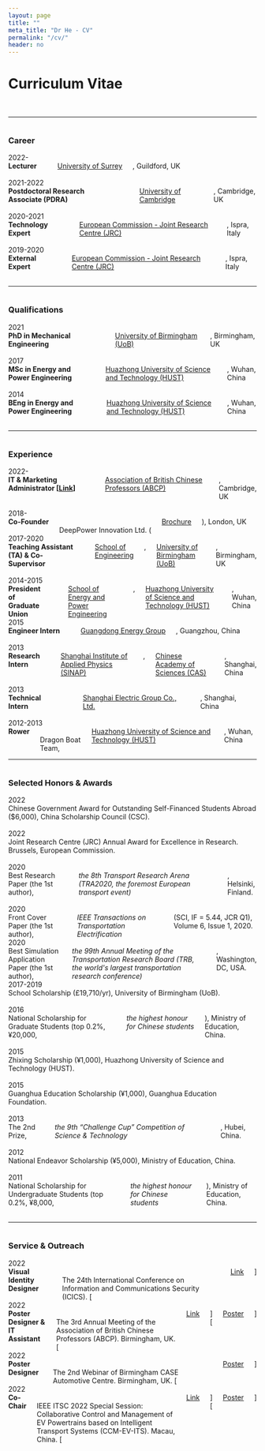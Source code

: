 ```yaml
---
layout: page
title: ""
meta_title: "Dr He - CV"
permalink: "/cv/"
header: no
---
```


<h1>Curriculum Vitae</h1> <br>

----
<div class="row">
  <div class="small-2 columns"></div>
  <div class="small-10 columns"><h3>Career</h3><br></div>
</div>

<div class="row">
  <div class="small-2 columns">2022-</div>
  <div class="small-10 columns">
    <strong>Lecturer</strong><br>
    <a href="https://www.surrey.ac.uk/" target="_blank">University of Surrey</a>, Guildford, UK <br>
    <br>
  </div>
</div>

<div class="row">
  <div class="small-2 columns">2021-2022</div>
  <div class="small-10 columns">
    <strong>Postdoctoral Research Associate (PDRA)</strong><br>
    <a href="https://www.cam.ac.uk/" target="_blank">University of Cambridge</a>, Cambridge, UK <br>
    <br>
  </div>
</div>

<div class="row">
  <div class="small-2 columns">2020-2021</div>
  <div class="small-10 columns">
    <strong>Technology Expert</strong><br>
    <a href="https://ec.europa.eu/info/departments/joint-research-centre_en" target="_blank">European Commission - Joint Research Centre (JRC)</a>, Ispra, Italy <br>
    <br>
  </div>
</div>

<div class="row">
  <div class="small-2 columns">2019-2020</div>
  <div class="small-10 columns">
    <strong>External Expert</strong><br>
    <a href="https://ec.europa.eu/info/departments/joint-research-centre_en" target="_blank">European Commission - Joint Research Centre (JRC)</a>, Ispra, Italy <br>
    <br>
  </div>
</div>


----
<div class="row">
  <div class="small-2 columns"></div>
  <div class="small-10 columns"><h3>Qualifications</h3><br></div>
</div>

<div class="row">
  <div class="small-2 columns">2021</div>
  <div class="small-10 columns">
    <strong>PhD in Mechanical Engineering</strong><br>
    <a href="https://www.birmingham.ac.uk/" target="_blank">University of Birmingham (UoB)</a>, Birmingham, UK <br>
    <br>
  </div>
</div>

<div class="row">
  <div class="small-2 columns">2017</div>
  <div class="small-10 columns">
    <strong>MSc in Energy and Power Engineering</strong> <br>
    <a href="http://english.hust.edu.cn/" target="_blank">Huazhong University of Science and Technology (HUST)</a>, Wuhan, China <br>
    <br>
  </div>
</div>

<div class="row">
  <div class="small-2 columns">2014</div>
  <div class="small-10 columns">
    <strong>BEng in Energy and Power Engineering</strong> <br>
    <a href="http://english.hust.edu.cn/" target="_blank">Huazhong University of Science and Technology (HUST)</a>, Wuhan, China <br>
    <br>
  </div>
</div>


----
<div class="row">
  <div class="small-2 columns"></div>
  <div class="small-10 columns"><h3>Experience</h3> <br></div>
</div>

<div class="row">
  <div class="small-2 columns">2022-</div>
  <div class="small-10 columns">
    <strong>IT & Marketing Administrator [<a href="https://abcp.org.uk/people/committee/" target="_blank">Link</a>]</strong> <br>
    <a href="https://abcp.org.uk/" target="_blank">Association of British Chinese Professors (ABCP)</a>, Cambridge, UK <br>
    <br>
  </div>
</div>

<div class="row">
  <div class="small-2 columns">2018-</div>
  <div class="small-10 columns">
    <strong>Co-Founder</strong> <br>
    DeepPower Innovation Ltd. (<a href="https://yinglonghe.github.io/files/brochures/2018_10_CICA_Toolkit_EN_CN.pdf" target="_blank">Brochure</a>), London, UK <br>
    <br>
  </div>
</div>

<div class="row">
  <div class="small-2 columns">2017-2020</div>
  <div class="small-10 columns">
    <strong>Teaching Assistant (TA) & Co-Supervisor</strong> <br>
    <a href="https://www.birmingham.ac.uk/schools/engineering/" target="_blank">School of Engineering</a>, <a href="https://www.birmingham.ac.uk/" target="_blank">University of Birmingham (UoB)</a>, Birmingham, UK <br>
    <br>
  </div>
</div>

<div class="row">
  <div class="small-2 columns">2014-2015</div>
  <div class="small-10 columns">
    <strong>President of Graduate Union</strong> <br>
    <a href="http://english.energy.hust.edu.cn/" target="_blank">School of Energy and Power Engineering</a>, <a href="http://english.hust.edu.cn/" target="_blank">Huazhong University of Science and Technology (HUST)</a>, Wuhan, China <br>
    <br>
  </div>
</div>

<div class="row">
  <div class="small-2 columns">2015</div>
  <div class="small-10 columns">
    <strong>Engineer Intern</strong> <br>
    <a href="https://www.linkedin.com/company/guangdong-energy-group/about/" target="_blank">Guangdong Energy Group</a>, Guangzhou, China <br>
    <br>
  </div>
</div>

<div class="row">
  <div class="small-2 columns">2013</div>
  <div class="small-10 columns">
    <strong>Research Intern</strong> <br>
    <a href="http://english.sinap.cas.cn/" target="_blank">Shanghai Institute of Applied Physics (SINAP)</a>, <a href="https://english.cas.cn/" target="_blank">Chinese Academy of Sciences (CAS)</a>, Shanghai, China <br>
    <br>
  </div>
</div>

<div class="row">
  <div class="small-2 columns">2013</div>
  <div class="small-10 columns">
    <strong>Technical Intern</strong> <br>
    <a href="https://www.shanghai-electric.com/listed_en/" target="_blank">Shanghai Electric Group Co., Ltd.</a>, Shanghai, China <br>
    <br>
  </div>
</div>

<div class="row">
  <div class="small-2 columns">2012-2013</div>
  <div class="small-10 columns">
    <strong>Rower</strong> <br>
    Dragon Boat Team, <a href="http://english.hust.edu.cn/" target="_blank">Huazhong University of Science and Technology (HUST)</a>, Wuhan, China <br>
    <br>
  </div>
</div>


----
<div class="row">
  <div class="small-2 columns"></div>
  <div class="small-10 columns"><h3>Selected Honors & Awards</h3> <br></div>
</div>

<div class="row">
  <div class="small-2 columns">2022</div>
  <div class="small-10 columns">Chinese Government Award for Outstanding Self-Financed Students Abroad ($6,000), China Scholarship Council (CSC). <br> <br></div>
</div>

<div class="row">
  <div class="small-2 columns">2022</div>
  <div class="small-10 columns">Joint Research Centre (JRC) Annual Award for Excellence in Research. Brussels, European Commission. <br> <br></div>
</div>

<div class="row">
  <div class="small-2 columns">2020</div>
  <div class="small-10 columns">Best Research Paper (the 1st author), <em>the 8th Transport Research Arena (TRA2020, the foremost European transport event)</em>, Helsinki, Finland. <br> <br></div>
</div>

<div class="row">
  <div class="small-2 columns">2020</div>
  <div class="small-10 columns">Front Cover Paper (the 1st author), <em>IEEE Transactions on Transportation Electrification</em> (SCI, IF = 5.44, JCR Q1), Volume 6, Issue 1, 2020. <br> <br></div>
</div>

<div class="row">
  <div class="small-2 columns">2020</div>
  <div class="small-10 columns">Best Simulation Application Paper (the 1st author), <em>the 99th Annual Meeting of the Transportation Research Board (TRB, the world's largest transportation research conference)</em>, Washington, DC, USA. <br> <br></div>
</div>

<div class="row">
  <div class="small-2 columns">2017-2019</div>
  <div class="small-10 columns">School Scholarship (£19,710/yr), University of Birmingham (UoB). <br> <br></div>
</div>

<div class="row">
  <div class="small-2 columns">2016</div>
  <div class="small-10 columns">National Scholarship for Graduate Students (top 0.2%, ¥20,000, <em>the highest honour for Chinese students</em>), Ministry of Education, China. <br> <br></div>
</div>

<div class="row">
  <div class="small-2 columns">2015</div>
  <div class="small-10 columns">Zhixing Scholarship (¥1,000), Huazhong University of Science and Technology (HUST). <br> <br></div>
</div>

<div class="row">
  <div class="small-2 columns">2015</div>
  <div class="small-10 columns">Guanghua Education Scholarship (¥1,000), Guanghua Education Foundation. <br> <br></div>
</div>

<div class="row">
  <div class="small-2 columns">2013</div>
  <div class="small-10 columns">The 2nd Prize, <em>the 9th “Challenge Cup” Competition of Science & Technology</em>, Hubei, China. <br> <br></div>
</div>

<div class="row">
  <div class="small-2 columns">2012</div>
  <div class="small-10 columns">National Endeavor Scholarship (¥5,000), Ministry of Education, China. <br> <br></div>
</div>

<div class="row">
  <div class="small-2 columns">2011</div>
  <div class="small-10 columns">National Scholarship for Undergraduate Students (top 0.2%, ¥8,000, <em>the highest honour for Chinese students</em>), Ministry of Education, China. <br> <br></div>
</div>


----
<div class="row">
  <div class="small-2 columns"></div>
  <div class="small-10 columns"><h3>Service & Outreach</h3> <br></div>
</div>

<div class="row">
  <div class="small-2 columns">2022</div>
  <div class="small-10 columns">
    <strong>Visual Identity Designer</strong> <br>
    The 24th International Conference on Information and Communications Security (ICICS). [<a href="https://icics2022.cyber.kent.ac.uk/organizers.php" target="_blank">Link</a>] <br> <br>
  </div>
</div>

<div class="row">
  <div class="small-2 columns">2022</div>
  <div class="small-10 columns">
    <strong>Poster Designer & IT Assistant</strong> <br>
    The 3rd Annual Meeting of the Association of British Chinese Professors (ABCP). Birmingham, UK. [<a href="https://abcp.org.uk/2022-annual-conference" target="_blank">Link</a>] [<a href="http://dx.doi.org/10.13140/RG.2.2.28690.53445" target="_blank">Poster</a>] <br> <br>
  </div>
</div>

<div class="row">
  <div class="small-2 columns">2022</div>
  <div class="small-10 columns">
    <strong>Poster Designer</strong> <br>
    The 2nd Webinar of Birmingham CASE Automotive Centre. Birmingham, UK. [<a href="http://dx.doi.org/10.13140/RG.2.2.35401.42089" target="_blank">Poster</a>] <br> <br>
  </div>
</div>

<div class="row">
  <div class="small-2 columns">2022</div>
  <div class="small-10 columns">
    <strong>Co-Chair</strong> <br>
    IEEE ITSC 2022 Special Session: Collaborative Control and Management of EV Powertrains based on Intelligent Transport Systems (CCM-EV-ITS). Macau, China. [<a href="http://www.ieee-itsc2022.org" target="_blank">Link</a>] [<a href="http://dx.doi.org/10.13140/RG.2.2.21979.64800" target="_blank">Poster</a>] <br> <br>
  </div>
</div>
